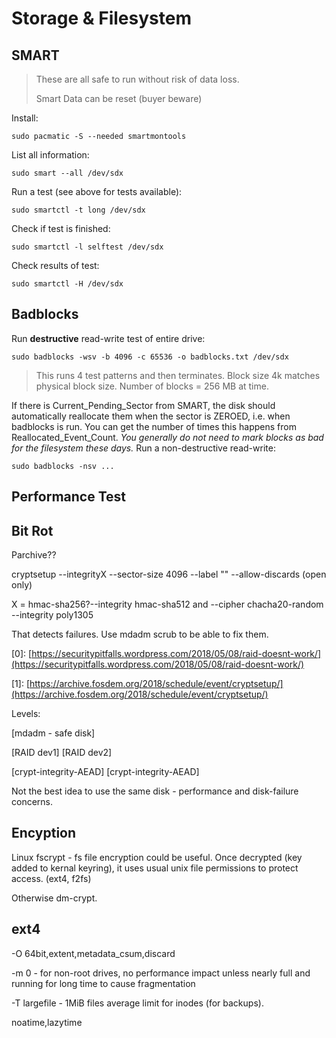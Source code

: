 # Storage & Filesystem

## SMART

> These are all safe to run without risk of data loss.
>
> Smart Data can be reset \(buyer beware\)

Install:

```
sudo pacmatic -S --needed smartmontools
```

List all information:

```
sudo smart --all /dev/sdx
```

Run a test \(see above for tests available\):

```
sudo smartctl -t long /dev/sdx
```

Check if test is finished:

```
sudo smartctl -l selftest /dev/sdx
```

Check results of test:

```
sudo smartctl -H /dev/sdx
```

## Badblocks

Run **destructive** read-write test of entire drive:

```
sudo badblocks -wsv -b 4096 -c 65536 -o badblocks.txt /dev/sdx
```

> This runs 4 test patterns and then terminates. Block size 4k matches physical block size. Number of blocks = 256 MB at time.

If there is Current\_Pending\_Sector from SMART, the disk should automatically reallocate them when the sector is ZEROED, i.e. when badblocks is run. You can get the number of times this happens from Reallocated\_Event\_Count. _You generally do not need to mark blocks as bad for the filesystem these days._ Run a non-destructive read-write:

```
sudo badblocks -nsv ...
```

## Performance Test

## Bit Rot

Parchive??

cryptsetup --integrityX  --sector-size 4096 --label "" --allow-discards \(open only\)

X = hmac-sha256?--integrity hmac-sha512 and --cipher chacha20-random --integrity poly1305

That detects failures. Use mdadm scrub to be able to fix them.

\[0\]: [https://securitypitfalls.wordpress.com/2018/05/08/raid-doesnt-work/](https://securitypitfalls.wordpress.com/2018/05/08/raid-doesnt-work/)

\[1\]: [https://archive.fosdem.org/2018/schedule/event/cryptsetup/](https://archive.fosdem.org/2018/schedule/event/cryptsetup/)

Levels:

\[mdadm - safe disk\]

\[RAID dev1\] \[RAID dev2\]

\[crypt-integrity-AEAD\] \[crypt-integrity-AEAD\]

Not the best idea to use the same disk - performance and disk-failure concerns.

## Encyption

Linux fscrypt - fs file encryption could be useful. Once decrypted \(key added to kernal keyring\), it uses usual unix file permissions to protect access. \(ext4, f2fs\)

Otherwise dm-crypt.

## ext4

-O 64bit,extent,metadata\_csum,discard

-m 0 - for non-root drives, no performance impact unless nearly full and running for long time to cause fragmentation

-T largefile - 1MiB files average limit for inodes \(for backups\).

noatime,lazytime

